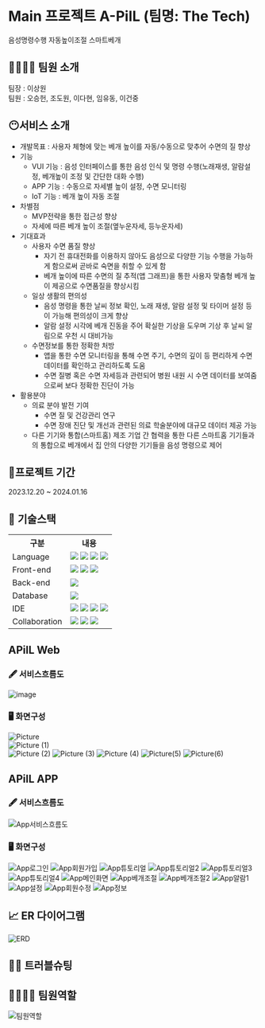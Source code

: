 # Main 프로젝트 A-PilL (팀명: The Tech)
음성명령수행 자동높이조절 스마트베개
##  👨‍👩‍👦‍👦 팀원 소개
팀장 : 이상원  
팀원 : 오승헌, 조도원, 이다현, 임유동, 이건중
## 😶서비스 소개
- 개발목표 : 사용자 체형에 맞는 베개 높이를 자동/수동으로 맞추어 수면의 질 향상 
- 기능
  - VUI 기능 : 음성 인터페이스를 통한 음성 인식 및 명령 수행(노래재생, 알람설정, 베개높이 조정 및 간단한 대화 수행)  
  - APP 기능 : 수동으로 자세별 높이 설정, 수면 모니터링
  - IoT 기능 : 베개 높이 자동 조절
- 차별점
  - MVP전략을 통한 접근성 향상
  - 자세에 따른 베개 높이 조절(옆누운자세, 등누운자세)
- 기대효과
  - 사용자 수면 품질 향상
    - 자기 전 휴대전화를 이용하지 않아도 음성으로 다양한 기능 수행을 가능하게 함으로써 곧바로 숙면을 취할 수 있게 함
    - 베개 높이에 따른 수면의 질 추적(앱 그래프)을 통한 사용자 맞춤형 베개 높이 제공으로 수면품질을 향상시킴
  - 일상 생활의 편의성
    - 음성 명령을 통한 날씨 정보 확인, 노래 재생, 알람 설정 및 타이머 설정 등이 가능해 편의성이 크게 향상
    - 알람 설정 시각에 베개 진동을 주어 확실한 기상을 도우며 기상 후 날씨 알림으로 우천 시 대비가능
  - 수면정보를 통한 정확한 처방
    - 앱을 통한 수면 모니터링을 통해 수면 주기, 수면의 깊이 등 편리하게 수면 데이터를 확인하고 관리하도록 도움
    - 수면 질병 혹은 수면 자세등과 관련되어 병원 내원 시 수면 데이터를 보여줌으로써 보다 정확한 진단이 가능
- 활용분야
  - 의료 분야 발전 기여
    - 수면 질 및 건강관리 연구
    - 수면 장애 진단 및 개선과 관련된 의료 학술분야에 대규모 데이터 제공 가능
  - 다른 기기와 통합(스마트홈)
    제조 기업 간 협력을 통한 다른 스마트홈 기기들과의 통합으로 베개에서 집 안의 다양한 기기들을 음성 명령으로 제어

## 📅프로젝트 기간
2023.12.20 ~ 2024.01.16 
## 🔨 기술스택
<table>
  <tr>
    <th>구분</th>
    <th>내용</th>
  </tr>
   <tr>
    <td>Language</td>
    <td>  <img src="https://img.shields.io/badge/C++-00599C?style=for-the-badge&logo=C++&logoColor=white"/> <img src="https://img.shields.io/badge/Dart-0175C2?style=for-the-badge&logo=Dart&logoColor=white"/> <img src="https://img.shields.io/badge/Python-3776AB?style=for-the-badge&logo=Python&logoColor=white"/> <img src="https://img.shields.io/badge/javascript-F7DF1E?style=for-the-badge&logo=javascript&logoColor=black"> 
   </td>
  </tr>
  <tr>
    <td>Front-end</td>
    <td> <img src="https://img.shields.io/badge/CSS-1572B6?style=for-the-badge&logo=css3&logoColor=white"> <img src="https://img.shields.io/badge/Flutter-02569B?style=for-the-badge&logo=Flutter&logoColor=white"> <img src="https://img.shields.io/badge/React-61DAFB?style=for-the-badge&logo=React&logoColor=black">
 </td>
  </tr>
  <tr>
     <td>Back-end</td>
    <td> <img src="https://img.shields.io/badge/mqtt-660066?style=for-the-badge&logo=mqttt&logoColor=black"> </td>
  </tr>
    <tr>
    <td>Database</td>
    <td><img src="https://img.shields.io/badge/MySQL-4479A1?style=for-the-badge&logo=MySQL&logoColor=black"></td>
  </tr>
    
  <tr>
    <td>IDE</td>
    <td> <img src="https://img.shields.io/badge/AndroidStudio-3DDC84?style=for-the-badge&logo=AndroidStudio&logoColor=white"/> <img src="https://img.shields.io/badge/Arduino-00979D?style=for-the-badge&logo=Arduino&logoColor=white"/> <img src="https://img.shields.io/badge/Jupyter-F37626?style=for-the-badge&logo=Jupyter&logoColor=white"/> 
<img src="https://img.shields.io/badge/VSCode-007ACC?style=for-the-badge&logo=VisualStudioCode&logoColor=white"/></td> 
  </tr>
  <tr>
    <td>Collaboration</td>
    <td><img src="https://img.shields.io/badge/GitHub-181717?style=for-the-badge&logo=GitHub&logoColor=white"/> <img src="https://img.shields.io/badge/Discord-5865F2?style=for-the-badge&logo=Discord&logoColor=white"/> <img src="https://img.shields.io/badge/Notion-000000?style=for-the-badge&logo=Notion&logoColor=white"/></td>
  </tr>
</table>

## APilL Web
### 🖋 서비스흐름도
![image](https://github.com/sangzai/YOUNGGLE/assets/146160350/90926b4b-7f1f-400c-9085-cab0d9dc8cea)  
### 🖥 화면구성
![Picture](https://github.com/sangzai/YOUNGGLE/assets/146160350/a94442a2-690a-4d52-9680-ce369d2bb07e)  
![Picture (1)](https://github.com/sangzai/YOUNGGLE/assets/146160350/36d8ff3a-a9d0-4f72-bb71-30d87f980a63)  
![Picture (2)](https://github.com/sangzai/YOUNGGLE/assets/146160350/344e5b24-0c4e-40a2-adfd-ecdec8f3a2df)
![Picture (3)](https://github.com/sangzai/YOUNGGLE/assets/146160350/9fb2f28b-4601-4353-848d-c958d8895518)
![Picture (4)](https://github.com/sangzai/YOUNGGLE/assets/146160350/a44bc301-f2c8-4119-9214-8b435400f970)
![Picture(5)](https://github.com/sangzai/YOUNGGLE/assets/146160350/487139d0-5aaa-4c26-a54d-a180a8f42125)
![Picture(6)](https://github.com/sangzai/YOUNGGLE/assets/146160350/aafd9a0e-5a7b-4826-ae25-06df6d22a8c2)

## APilL APP
### 🖋 서비스흐름도
![App서비스흐름도](https://github.com/sangzai/YOUNGGLE/assets/146160350/232c9694-a230-4292-8492-13c7feabd820)
### 🖥 화면구성
![App로그인](https://github.com/sangzai/YOUNGGLE/assets/146160350/a98e1929-659d-4590-ae4b-14cd1a0a03bb)
![App회원가입](https://github.com/sangzai/YOUNGGLE/assets/146160350/8b98877f-2799-45fb-bc0c-abacd4eb98a3)
![App튜토리얼](https://github.com/sangzai/YOUNGGLE/assets/146160350/20c35d6c-62f8-4777-824f-45f5a1fb4fb8)
![App튜토리얼2](https://github.com/sangzai/YOUNGGLE/assets/146160350/eb4b9ff0-945d-4fb4-8f55-6b8c081d777e)
![App튜토리얼3](https://github.com/sangzai/YOUNGGLE/assets/146160350/2f241bb8-f182-48b6-b962-c5c8eeddf5e3)
![App튜토리얼4](https://github.com/sangzai/YOUNGGLE/assets/146160350/5901209c-317b-4f66-8d6e-45f7dbebb2aa)
![App메인화면](https://github.com/sangzai/YOUNGGLE/assets/146160350/ac075855-d018-4a58-acdb-421ffa6af154)
![App베개조절](https://github.com/sangzai/YOUNGGLE/assets/146160350/e48dc353-49f7-4558-9f9f-a547f9685aa3)
![App베개조절2](https://github.com/sangzai/YOUNGGLE/assets/146160350/23955532-9c99-47ba-8345-1c80d6363120)
![App알람1](https://github.com/sangzai/YOUNGGLE/assets/146160350/07c330dd-bea6-4254-af4a-99670bfd0d73)
![App설정](https://github.com/sangzai/YOUNGGLE/assets/146160350/49edfbe5-09fe-4a43-902b-b327859c516e)
![App회원수정](https://github.com/sangzai/YOUNGGLE/assets/146160350/79b050c9-91dc-4599-b555-a78e1001485c)
![App정보](https://github.com/sangzai/YOUNGGLE/assets/146160350/0670e41a-279a-436c-a53b-6fab9bf2370c)

## 📈 ER 다이어그램    
![ERD](https://github.com/sangzai/YOUNGGLE/assets/146160350/3db5407a-01d2-4248-8d16-7dc58c7e6add)

## 🤷‍♀️ 트러블슈팅


## 👨‍👩‍👦‍👦 팀원역할
![팀원역할](https://github.com/sangzai/YOUNGGLE/assets/146160350/4dcf7ce5-2d63-4575-bade-3436e0955685)
